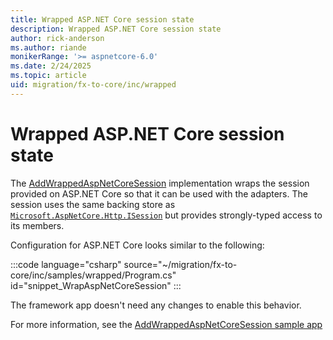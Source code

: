 ```yaml
---
title: Wrapped ASP.NET Core session state
description: Wrapped ASP.NET Core session state
author: rick-anderson
ms.author: riande
monikerRange: '>= aspnetcore-6.0'
ms.date: 2/24/2025
ms.topic: article
uid: migration/fx-to-core/inc/wrapped
---
```


# Wrapped ASP.NET Core session state

The [AddWrappedAspNetCoreSession](https://github.com/dotnet/systemweb-adapters/blob/main/src/Microsoft.AspNetCore.SystemWebAdapters.CoreServices/SessionState/Wrapped/WrappedSessionExtensions.cs) implementation wraps the session provided on ASP.NET Core so that it can be used with the adapters. The session uses the same backing store as [`Microsoft.AspNetCore.Http.ISession`](/dotnet/api/microsoft.aspnetcore.http.isession) but provides strongly-typed access to its members.

Configuration for ASP.NET Core looks similar to the following:

:::code language="csharp" source="~/migration/fx-to-core/inc/samples/wrapped/Program.cs" id="snippet_WrapAspNetCoreSession" :::

The framework app doesn't need any changes to enable this behavior.

For more information, see the [AddWrappedAspNetCoreSession sample app](https://github.com/dotnet/systemweb-adapters/blob/main/samples/CoreApp/Program.cs)
